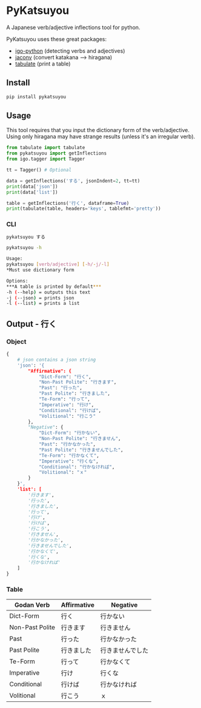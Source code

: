 # PyKatsuyou

A Japanese verb/adjective inflections tool for python.  

PyKatsuyou uses these great packages:

- [igo-python](https://github.com/hideaki-t/igo-python) (detecting verbs and adjectives)
- [jaconv](https://github.com/ikegami-yukino/jaconv) (convert katakana --> hiragana)
- [tabulate](https://github.com/astanin/python-tabulate) (print a table)

## Install

```bash
pip install pykatsuyou
```

## Usage

This tool requires that you input the dictionary form of the verb/adjective. Using only hiragana may have strange results (unless it's an irregular verb).

```python
from tabulate import tabulate
from pykatsuyou import getInflections
from igo.tagger import Tagger

tt = Tagger() # Optional

data = getInflections('する', jsonIndent=2, tt=tt)
print(data['json'])
print(data['list'])

table = getInflections('行く', dataframe=True)
print(tabulate(table, headers='keys', tablefmt='pretty'))
```

### CLI

```bash
pykatsuyou する

pykatsuyou -h

Usage:
pykatsuyou [verb/adjective] [-h/-j/-l]
*Must use dictionary form

Options:
***A table is printed by default***
-h (--help) = outputs this text
-j (--json) = prints json
-l (--list) = prints a list
```

## Output - 行く

### Object

```python
{
    # json contains a json string
	'json': '{
		"Affirmative": {
			"Dict-Form": "行く",
			"Non-Past Polite": "行きます",
			"Past": "行った",
			"Past Polite": "行きました",
			"Te-Form": "行って",
			"Imperative": "行け",
			"Conditional": "行けば",
			"Volitional": "行こう"
		},
		"Negative": {
			"Dict-Form": "行かない",
			"Non-Past Polite": "行きません",
			"Past": "行かなかった",
			"Past Polite": "行きませんでした",
			"Te-Form": "行かなくて",
			"Imperative": "行くな",
			"Conditional": "行かなければ",
			"Volitional": "ｘ"
		}
	}',
	'list': [
		'行きます',
		'行った',
		'行きました',
		'行って',
		'行け',
		'行けば',
		'行こう',
		'行きません',
		'行かなかった',
		'行きませんでした',
		'行かなくて',
		'行くな',
		'行かなければ'
	]
}
```



### Table

<table>
<thead>
<tr><th>Godan Verb     </th><th>Affirmative  </th><th>Negative        </th></tr>
</thead>
<tbody>
<tr><td>Dict-Form      </td><td>行く         </td><td>行かない        </td></tr>
<tr><td>Non-Past Polite</td><td>行きます     </td><td>行きません      </td></tr>
<tr><td>Past           </td><td>行った       </td><td>行かなかった    </td></tr>
<tr><td>Past Polite    </td><td>行きました   </td><td>行きませんでした</td></tr>
<tr><td>Te-Form        </td><td>行って       </td><td>行かなくて      </td></tr>
<tr><td>Imperative     </td><td>行け         </td><td>行くな          </td></tr>
<tr><td>Conditional    </td><td>行けば       </td><td>行かなければ    </td></tr>
<tr><td>Volitional     </td><td>行こう       </td><td>ｘ              </td></tr>
</tbody>
</table>
